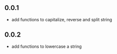 ## 0.0.1

* add functions to capitalize, reverse and split string

## 0.0.2

* add functions to lowercase a string